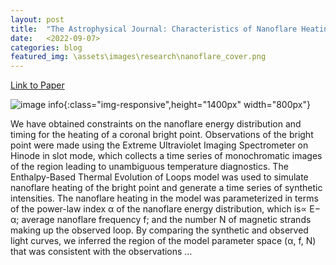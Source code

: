 ```yaml
---
layout: post
title:  "The Astrophysical Journal: Characteristics of Nanoflare Heating in a Coronal Bright Point"
date:   <2022-09-07>
categories: blog
featured_img: \assets\images\research\nanoflare_cover.png
---
```


[Link to Paper][Link-to-Paper]

![image info](..\..\..\..\assets\images\research\nanoflare_cover.png){:class="img-responsive",height="1400px" width="800px"}

We have obtained constraints on the nanoflare energy distribution and timing for the heating of a coronal bright point. Observations of the bright point were made using the Extreme Ultraviolet Imaging Spectrometer on Hinode in slot mode, which collects a time series of monochromatic images of the region leading to unambiguous temperature diagnostics. The Enthalpy-Based Thermal Evolution of Loops model was used to simulate nanoflare heating of the bright point and generate a time series of synthetic intensities. The nanoflare heating in the model was parameterized in terms of the power-law index α of the nanoflare energy distribution, which is∝ E− α; average nanoflare frequency f; and the number N of magnetic strands making up the observed loop. By comparing the synthetic and observed light curves, we inferred the region of the model parameter space (α, f, N) that was consistent with the observations …

[Link-to-Paper]: <https://iopscience.iop.org/article/10.3847/1538-4357/ac897f/meta>

<!-- ---
layout: post
title:  "Welcome to Jekyll!"
date:   2024-02-29 21:24:29 -0500
categories: blog
---
You’ll find this post in your `_posts` directory. Go ahead and edit it and re-build the site to see your changes. You can rebuild the site in many different ways, but the most common way is to run `jekyll serve`, which launches a web server and auto-regenerates your site when a file is updated.

Jekyll requires blog post files to be named according to the following format:

`YEAR-MONTH-DAY-title.MARKUP`

Where `YEAR` is a four-digit number, `MONTH` and `DAY` are both two-digit numbers, and `MARKUP` is the file extension representing the format used in the file. After that, include the necessary front matter. Take a look at the source for this post to get an idea about how it works.

Jekyll also offers powerful support for code snippets:

{% highlight ruby %}
def print_hi(name)
  puts "Hi, #{name}"
end
print_hi('Tom')
#=> prints 'Hi, Tom' to STDOUT.
{% endhighlight %}

Check out the [Jekyll docs][jekyll-docs] for more info on how to get the most out of Jekyll. File all bugs/feature requests at [Jekyll’s GitHub repo][jekyll-gh]. If you have questions, you can ask them on [Jekyll Talk][jekyll-talk].

[jekyll-docs]: https://jekyllrb.com/docs/home
[jekyll-gh]:   https://github.com/jekyll/jekyll
[jekyll-talk]: https://talk.jekyllrb.com/ -->

